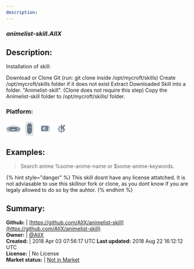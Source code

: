 ```yaml
---
description: 
---
```


### _animelist-skill.AIIX_  
## Description:  
Installation of skill:

Download or Clone Git (run: git clone  inside /opt/mycroft/skills)
Create /opt/mycroft/skills folder if it does not exist
Extract Downloaded Skill into a folder. "Animelist-skill". (Clone does not require this step)
Copy the Animelist-skill folder to /opt/mycroft/skills/ folder.
  
### Platform:  
 ![Mark I](../.gitbook/assets/mark-1-icon.png)  ![Mark II](../.gitbook/assets/mark-2-icon.png)  ![Picroft](../.gitbook/assets/picroft-icon.png)  ![plasmoid](../.gitbook/assets/kde.png)   
  
## Examples:  
> Search anime %some-anime-name or $some-anime-keywords.  
  
{% hint style="danger" %}
This skill dosnt have any license attatched. It is not adviasable to use this skillnor fork or clone, as you dont know if you are legaly allowed to do so by the auhtor.
{% endhint %}
  
## Summary:  
**Github:** | [https://github.com/AIIX/animelist-skill](https://github.com/AIIX/animelist-skill)  
**Owner:** | [@AIIX](https://github.com/AIIX)  
**Created:** | 2018 Apr 03 07:56:17 UTC  **Last updated:** 2018 Aug 22 16:12:12 UTC  
**License:** | No License  
**Market status:** | [Not in Market](https://market.mycroft.ai/skill/)  
